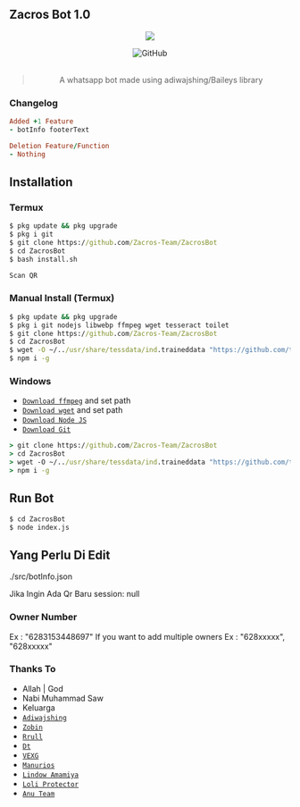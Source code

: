 ## Zacros Bot 1.0

<p align="center">
  <img alig src="https://i.pinimg.com/originals/e5/ce/bf/e5cebf7269f86a7b1d1799f0cb1bfa46.gif" />
</p>

<div align="center">
<img alt="GitHub" src="https://img.shields.io/badge/WHATSAPP%20BOT-25D32?style=for-the-badge&logoColor=darkgreen"/>
<br><br>
  
> A whatsapp bot made using adiwajshing/Baileys library


</div>

### Changelog
```rb
Added +1 Feature
- botInfo footerText

Deletion Feature/Function
- Nothing
```

## Installation

### Termux
```cmd
$ pkg update && pkg upgrade
$ pkg i git
$ git clone https://github.com/Zacros-Team/ZacrosBot
$ cd ZacrosBot
$ bash install.sh

Scan QR
```

### Manual Install (Termux)
```cmd
$ pkg update && pkg upgrade
$ pkg i git nodejs libwebp ffmpeg wget tesseract toilet
$ git clone https://github.com/Zacros-Team/ZacrosBot
$ cd ZacrosBot
$ wget -O ~/../usr/share/tessdata/ind.traineddata "https://github.com/tesseract-ocr/tessdata/blob/master/ind.traineddata?raw=true"
$ npm i -g
```

### Windows
* [`Download ffmpeg`](https://ffmpeg.org/download.html#build-windows) and set path
* [`Download wget`](https://eternallybored.org/misc/wget/releases/) and set path
* [`Download Node JS`](https://nodejs.org/en/download/)
* [`Download Git`](https://git-scm.com/downloads)
```cmd
> git clone https://github.com/Zacros-Team/ZacrosBot
> cd ZacrosBot
> wget -O ~/../usr/share/tessdata/ind.traineddata "https://github.com/tesseract-ocr/tessdata/blob/master/ind.traineddata?raw=true"
> npm i -g
```

## Run Bot
```cmd
$ cd ZacrosBot
$ node index.js
```

## Yang Perlu Di Edit
 
./src/botInfo.json

Jika Ingin Ada Qr Baru session: null 

### Owner Number
  Ex : "6283153448697"
  If you want to add multiple owners
   Ex : "628xxxxx",
        "628xxxxx"

### Thanks To

* Allah | God
* Nabi Muhammad Saw
* Keluarga
* [`Adiwajshing`](https://github.com/adiwajshing/Baileys)
* [`Zobin`](https://github.com/Zobin33)
* [`Rrull`](https://github.com/arl03)
* [`Dt`](https://github.com/Dete4)
* [`VEXG`](https://github.com/VEXG)
* [`Manurios`](http://wa.me/50377257600)
* [`Lindow Amamiya`](https://github.com/mccnlight) 
* [`Loli Protector`](https://github.com/Arya-was) 
* [`Anu Team`](https://chat.whatsapp.com/JMGFxm0SSEF9Ajm0MWJtzh) 


